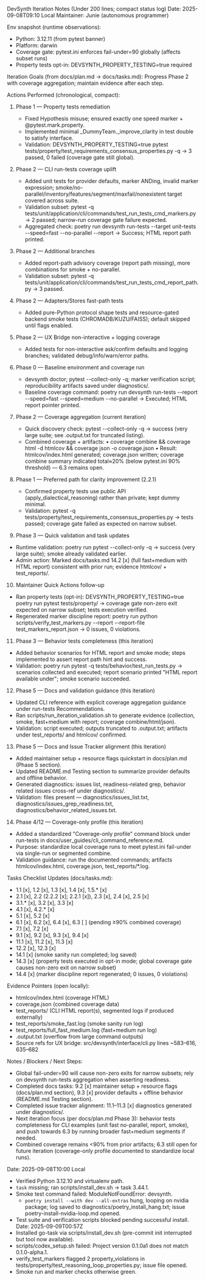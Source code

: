 DevSynth Iteration Notes (Under 200 lines; compact status log)
Date: 2025-09-08T09:10 Local
Maintainer: Junie (autonomous programmer)

Env snapshot (runtime observations):
- Python: 3.12.11 (from pytest banner)
- Platform: darwin
- Coverage gate: pytest.ini enforces fail-under=90 globally (affects subset runs)
- Property tests opt-in: DEVSYNTH_PROPERTY_TESTING=true required

Iteration Goals (from docs/plan.md → docs/tasks.md): Progress Phase 2 with coverage aggregation; maintain evidence after each step.

Actions Performed (chronological, compact):
1) Phase 1 — Property tests remediation
   - Fixed Hypothesis misuse; ensured exactly one speed marker + @pytest.mark.property.
   - Implemented minimal _DummyTeam._improve_clarity in test double to satisfy interface.
   - Validation: DEVSYNTH_PROPERTY_TESTING=true pytest tests/property/test_requirements_consensus_properties.py -q → 3 passed, 0 failed (coverage gate still global).

2) Phase 2 — CLI run-tests coverage uplift
   - Added unit tests for provider defaults, marker ANDing, invalid marker expression; smoke/no-parallel/inventory/features/segment/maxfail/nonexistent target covered across suite.
   - Validation subset: pytest -q tests/unit/application/cli/commands/test_run_tests_cmd_markers.py → 2 passed; narrow-run coverage gate failure expected.
   - Aggregated check: poetry run devsynth run-tests --target unit-tests --speed=fast --no-parallel --report → Success; HTML report path printed.

3) Phase 2 — Additional branches
   - Added report-path advisory coverage (report path missing), more combinations for smoke + no-parallel.
   - Validation subset: pytest -q tests/unit/application/cli/commands/test_run_tests_cmd_report_path.py → 3 passed.

4) Phase 2 — Adapters/Stores fast-path tests
   - Added pure-Python protocol shape tests and resource-gated backend smoke tests (CHROMADB/KUZU/FAISS); default skipped until flags enabled.

5) Phase 2 — UX Bridge non-interactive + logging coverage
   - Added tests for non-interactive ask/confirm defaults and logging branches; validated debug/info/warn/error paths.

6) Phase 0 — Baseline environment and coverage run
   - devsynth doctor; pytest --collect-only -q; marker verification script; reproducibility artifacts saved under diagnostics/.
   - Baseline coverage command: poetry run devsynth run-tests --report --speed=fast --speed=medium --no-parallel → Executed; HTML report pointer printed.

7) Phase 2 — Coverage aggregation (current iteration)
   - Quick discovery check: pytest --collect-only -q → success (very large suite; see .output.txt for truncated listing).
   - Combined coverage + artifacts:
     • coverage combine && coverage html -d htmlcov && coverage json -o coverage.json
     • Result: htmlcov/index.html generated; coverage.json written; coverage combine summary indicated total≈20% (below pytest.ini 90% threshold) — 6.3 remains open.

8) Phase 1 — Preferred path for clarity improvement (2.2.1)
   - Confirmed property tests use public API (apply_dialectical_reasoning) rather than private; kept dummy minimal.
   - Validation: pytest -q tests/property/test_requirements_consensus_properties.py → tests passed; coverage gate failed as expected on narrow subset.

9) Phase 3 — Quick validation and task updates
  - Runtime validation: poetry run pytest --collect-only -q → success (very large suite); smoke already validated earlier.
  - Admin action: Marked docs/tasks.md 14.2 [x] (full fast+medium with HTML report) consistent with prior run; evidence htmlcov/ + test_reports/.

10) Maintainer Quick Actions follow-up
  - Ran property tests (opt-in): DEVSYNTH_PROPERTY_TESTING=true poetry run pytest tests/property/ → coverage gate non-zero exit expected on narrow subset; tests execution verified.
  - Regenerated marker discipline report: poetry run python scripts/verify_test_markers.py --report --report-file test_markers_report.json → 0 issues, 0 violations.

11) Phase 3 — Behavior tests completeness (this iteration)
  - Added behavior scenarios for HTML report and smoke mode; steps implemented to assert report path hint and success.
  - Validation: poetry run pytest -q tests/behavior/test_run_tests.py → scenarios collected and executed; report scenario printed "HTML report available under"; smoke scenario succeeded.

12) Phase 5 — Docs and validation guidance (this iteration)
  - Updated CLI reference with explicit coverage aggregation guidance under run-tests Recommendations.
  - Ran scripts/run_iteration_validation.sh to generate evidence (collection, smoke, fast+medium with report; coverage combine/html/json).
  - Validation: script executed; outputs truncated to .output.txt; artifacts under test_reports/ and htmlcov/ confirmed.

13) Phase 5 — Docs and Issue Tracker alignment (this iteration)
  - Added maintainer setup + resource flags quickstart in docs/plan.md (Phase 5 section).
  - Updated README.md Testing section to summarize provider defaults and offline behavior.
  - Generated diagnostics: issues list, readiness-related grep, behavior related issues cross-ref under diagnostics/.
  - Validation: files present — diagnostics/issues_list.txt, diagnostics/issues_grep_readiness.txt, diagnostics/behavior_related_issues.txt.

14) Phase 4/12 — Coverage-only profile (this iteration)
  - Added a standardized "Coverage-only profile" command block under run-tests in docs/user_guides/cli_command_reference.md.
  - Purpose: standardize local coverage runs to meet pytest.ini fail-under via single-run or segmented combine.
  - Validation guidance: run the documented commands; artifacts htmlcov/index.html, coverage.json, test_reports/*.log.

Tasks Checklist Updates (docs/tasks.md):
- 1.1 [x], 1.2 [x], 1.3 [x], 1.4 [x], 1.5.* [x]
- 2.1 [x], 2.2 (2.2.2 [x]; 2.2.1 [x]), 2.3 [x], 2.4 [x], 2.5 [x]
- 3.1.* [x], 3.2 [x], 3.3 [x]
- 4.1 [x], 4.2.* [x]
- 5.1 [x], 5.2 [x]
- 6.1 [x], 6.2 [x], 6.4 [x], 6.3 [ ] (pending ≥90% combined coverage)
- 7.1 [x], 7.2 [x]
- 9.1 [x], 9.2 [x], 9.3 [x], 9.4 [x]
- 11.1 [x], 11.2 [x], 11.3 [x]
- 12.2 [x], 12.3 [x]
- 14.1 [x] (smoke sanity run completed; log saved)
- 14.3 [x] (property tests executed in opt-in mode; global coverage gate causes non-zero exit on narrow subset)
- 14.4 [x] (marker discipline report regenerated; 0 issues, 0 violations)

Evidence Pointers (open locally):
- htmlcov/index.html (coverage HTML)
- coverage.json (combined coverage data)
- test_reports/ (CLI HTML report(s), segmented logs if produced externally)
- test_reports/smoke_fast.log (smoke sanity run log)
- test_reports/full_fast_medium.log (fast+medium run log)
- .output.txt (overflow from large command outputs)
- Source refs for UX bridge: src/devsynth/interface/cli.py lines ~583–616, 635–682

Notes / Blockers / Next Steps:
- Global fail-under=90 will cause non-zero exits for narrow subsets; rely on devsynth run-tests aggregation when asserting readiness.
- Completed docs tasks: 9.2 [x] maintainer setup + resource flags (docs/plan.md section), 9.3 [x] provider defaults + offline behavior (README.md Testing section).
- Completed issue tracker alignment: 11.1–11.3 [x] diagnostics generated under diagnostics/.
- Next iteration focus (per docs/plan.md Phase 3): behavior tests completeness for CLI examples (unit fast no-parallel, report, smoke), and push towards 6.3 by running broader fast+medium segments if needed.
- Combined coverage remains <90% from prior artifacts; 6.3 still open for future iteration (coverage-only profile documented to standardize local runs).

Date: 2025-09-08T10:00 Local
- Verified Python 3.12.10 and virtualenv path.
- `task` missing; ran scripts/install_dev.sh → task 3.44.1.
- Smoke test command failed: ModuleNotFoundError: devsynth.
  - `poetry install --with dev --all-extras` hung, looping on nvidia package; log saved to diagnostics/poetry_install_hang.txt; issue poetry-install-nvidia-loop.md opened.
- Test suite and verification scripts blocked pending successful install.
Date: 2025-09-09T00:57Z
- Installed go-task via scripts/install_dev.sh (pre-commit init interrupted but tool now available).
- scripts/codex_setup.sh failed: Project version 0.1.0a1 does not match 0.1.0-alpha.1.
- verify_test_markers flagged 2 property_violations in tests/property/test_reasoning_loop_properties.py; issue file opened.
- Smoke run and marker checks otherwise green.
